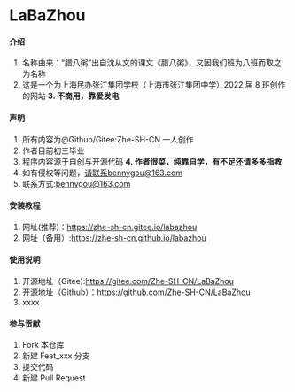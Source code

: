 # LaBaZhou

#### 介绍

1. 名称由来：“腊八粥”出自沈从文的课文《腊八粥》，又因我们班为八班而取之为名称
2. 这是一个为上海民办张江集团学校（上海市张江集团中学）2022 届 8 班创作的网站
**3. 不商用，靠爱发电**

#### 声明

1.  所有内容为@Github/Gitee:Zhe-SH-CN 一人创作
2.  作者目前初三毕业
3.  程序内容源于自创与开源代码
**4.  作者很菜，纯靠自学，有不足还请多多指教**
5.  如有侵权等问题，请联系bennygou@163.com
6.  联系方式:bennygou@163.com

#### 安装教程

1. 网址(推荐)：https://zhe-sh-cn.gitee.io/labazhou
2. 网址（备用）:https://zhe-sh-cn.github.io/labazhou

#### 使用说明

1.  开源地址（Gitee):https://gitee.com/Zhe-SH-CN/LaBaZhou
2.  开源地址（Github）：https://github.com/Zhe-SH-CN/LaBaZhou
3.  xxxx

#### 参与贡献

1.  Fork 本仓库
2.  新建 Feat_xxx 分支
3.  提交代码
4.  新建 Pull Request
